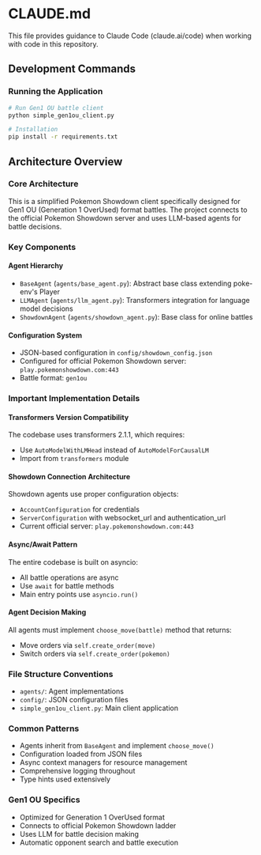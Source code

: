 # CLAUDE.md

This file provides guidance to Claude Code (claude.ai/code) when working with code in this repository.

## Development Commands

### Running the Application
```bash
# Run Gen1 OU battle client
python simple_gen1ou_client.py

# Installation
pip install -r requirements.txt
```

## Architecture Overview

### Core Architecture
This is a simplified Pokemon Showdown client specifically designed for Gen1 OU (Generation 1 OverUsed) format battles. The project connects to the official Pokemon Showdown server and uses LLM-based agents for battle decisions.

### Key Components

#### Agent Hierarchy
- `BaseAgent` (`agents/base_agent.py`): Abstract base class extending poke-env's Player
- `LLMAgent` (`agents/llm_agent.py`): Transformers integration for language model decisions
- `ShowdownAgent` (`agents/showdown_agent.py`): Base class for online battles

#### Configuration System
- JSON-based configuration in `config/showdown_config.json`
- Configured for official Pokemon Showdown server: `play.pokemonshowdown.com:443`
- Battle format: `gen1ou`

### Important Implementation Details

#### Transformers Version Compatibility
The codebase uses transformers 2.1.1, which requires:
- Use `AutoModelWithLMHead` instead of `AutoModelForCausalLM`
- Import from `transformers` module

#### Showdown Connection Architecture
Showdown agents use proper configuration objects:
- `AccountConfiguration` for credentials
- `ServerConfiguration` with websocket_url and authentication_url
- Current official server: `play.pokemonshowdown.com:443`

#### Async/Await Pattern
The entire codebase is built on asyncio:
- All battle operations are async
- Use `await` for battle methods
- Main entry points use `asyncio.run()`

#### Agent Decision Making
All agents must implement `choose_move(battle)` method that returns:
- Move orders via `self.create_order(move)`
- Switch orders via `self.create_order(pokemon)`

### File Structure Conventions
- `agents/`: Agent implementations
- `config/`: JSON configuration files
- `simple_gen1ou_client.py`: Main client application

### Common Patterns
- Agents inherit from `BaseAgent` and implement `choose_move()`
- Configuration loaded from JSON files
- Async context managers for resource management
- Comprehensive logging throughout
- Type hints used extensively

### Gen1 OU Specifics
- Optimized for Generation 1 OverUsed format
- Connects to official Pokemon Showdown ladder
- Uses LLM for battle decision making
- Automatic opponent search and battle execution